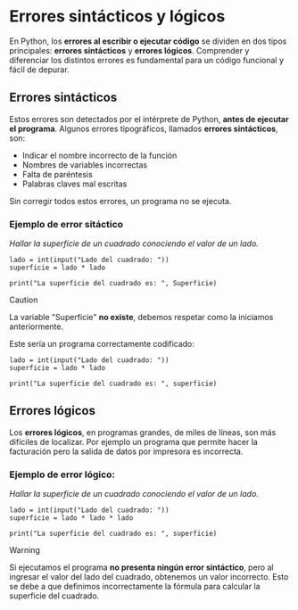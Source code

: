 # Errores sintácticos y lógicos

En Python, los **errores al escribir o ejecutar código** se dividen en dos tipos principales: **errores sintácticos** y **errores lógicos**.
Comprender y diferenciar los distintos errores es fundamental para un código funcional y fácil de depurar.

## Errores sintácticos

Estos errores son detectados por el intérprete de Python, **antes de ejecutar el programa**. Algunos errores tipográficos, llamados **errores sintácticos**, son:

- Indicar el nombre incorrecto de la función
- Nombres de variables incorrectas
- Falta de paréntesis
- Palabras claves mal escritas

Sin corregir todos estos errores, un programa no se ejecuta.

### Ejemplo de error sitáctico

_Hallar la superficie de un cuadrado conociendo el valor de un lado._

```
lado = int(input("Lado del cuadrado: "))
superficie = lado * lado

print("La superficie del cuadrado es: ", Superficie)
```

> [!CAUTION]  
> La variable "Superficie" **no existe**, debemos respetar como la iniciamos anteriormente.

Este sería un programa correctamente codificado:

```
lado = int(input("Lado del cuadrado: "))
superficie = lado * lado

print("La superficie del cuadrado es: ", superficie)
```

## Errores lógicos

Los **errores lógicos**, en programas grandes, de miles de líneas, son más difíciles de localizar. Por ejemplo un programa que permite hacer la facturación pero la salida de datos por impresora es incorrecta.

### Ejemplo de error lógico:

_Hallar la superficie de un cuadrado conociendo el valor de un lado._

```
lado = int(input("Lado del cuadrado: "))
superficie = lado * lado * lado

print("La superficie del cuadrado es: ", superficie)
```

> [!WARNING]  
> Si ejecutamos el programa **no presenta ningún error sintáctico**, pero al ingresar el valor del lado del cuadrado, obtenemos un valor incorrecto. Esto se debe a que definimos incorrectamente la fórmula para calcular la superficie del cuadrado.
